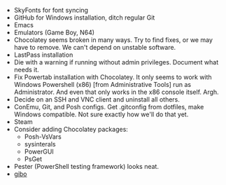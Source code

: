* SkyFonts for font syncing
* GitHub for Windows installation, ditch regular Git
* Emacs
* Emulators (Game Boy, N64)
* Chocolatey seems broken in many ways. Try to find fixes, or we may have to remove. We can't depend on unstable software.
* LastPass installation
* Die with a warning if running without admin privileges. Document what needs it.
* Fix Powertab installation with Chocolatey. It only seems to work with Windows Powershell (x86) [from Administrative Tools] run as Administrator. And even that only works in the x86 console itself. Argh.
* Decide on an SSH and VNC client and uninstall all others.
* ConEmu, Git, and Posh configs. Get .gitconfig from dotfiles, make Windows compatible. Not sure exactly how we'll do that yet.
* Steam
* Consider adding Chocolatey packages:
    * Posh-VsVars
    * sysinterals
    * PowerGUI
    * PsGet
* Pester (PowerShell testing framework) looks neat.
* [gibo](https://github.com/simonwhitaker/gibo)

